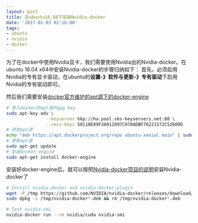 ```yaml
---
layout: post
title: 在ubuntu16.04下安装Nvidia-docker
date: '2017-01-03 02:16:00'
tags:
- ubuntu
- nvidia
- docker
---
```


为了在docker中使用Nvidia显卡，我们需要使用Nvidia出的Nvidia-docker。在ubuntu 16.04 x64中安装Nvidia-docker的步骤归纳如下：
首先，必须启用Nvidia的专有显卡驱动，在ubuntu的**设置-》软件与更新-》专有驱动**下启用Nvidia的专有驱动即可。

然后我们需要安装[docker官方维护的apt源下的docker-engine](https://docs.docker.com/engine/installation/linux/ubuntulinux/)

``` bash
# 导入docker的apt源的gpg key
sudo apt-key adv \
               --keyserver hkp://ha.pool.sks-keyservers.net:80 \
               --recv-keys 58118E89F3A912897C070ADBF76221572C52609D
# 添加apt源
echo "deb https://apt.dockerproject.org/repo ubuntu-xenial main" | sudo tee /etc/apt/sources.list.d/docker.list
# 更新apt源
sudo apt-get update
# 安装docker-engine
sudo apt-get install docker-engine
```

安装好docker-engine后，就可以按照[Nvidia-docker项目的说明](https://github.com/NVIDIA/nvidia-docker)安装Nvidia-docker了
``` bash
# Install nvidia-docker and nvidia-docker-plugin
wget -P /tmp https://github.com/NVIDIA/nvidia-docker/releases/download/v1.0.0-rc.3/nvidia-docker_1.0.0.rc.3-1_amd64.deb
sudo dpkg -i /tmp/nvidia-docker*.deb && rm /tmp/nvidia-docker*.deb

# Test nvidia-smi
nvidia-docker run --rm nvidia/cuda nvidia-smi
```
